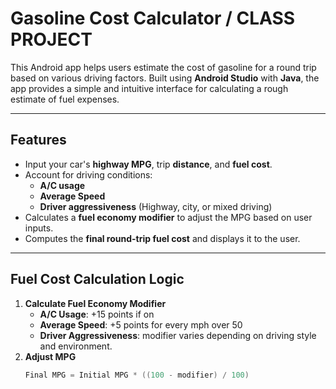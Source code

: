 # Gasoline Cost  Calculator / CLASS PROJECT
This Android app helps users estimate the cost of gasoline for a round trip based on various driving factors. Built using **Android Studio**
with **Java**, the app provides a simple and intuitive interface for calculating a rough estimate of fuel expenses.

---

## Features 
- Input your car's **highway MPG**, trip **distance**, and **fuel cost**.
- Account for driving conditions:
  - **A/C usage**
  - **Average Speed**
  - **Driver aggressiveness** (Highway, city, or mixed driving)
- Calculates a **fuel economy modifier** to adjust the MPG based on user inputs.
- Computes the **final round-trip fuel cost** and displays it to the user.

---

## Fuel Cost Calculation Logic

1. **Calculate Fuel Economy Modifier**
   - **A/C Usage**: +15 points if on
   - **Average Speed**: +5 points for every mph over 50
   - **Driver Aggressiveness**: modifier varies depending on driving style and environment.
2. **Adjust MPG**
   ```java
   Final MPG = Initial MPG * ((100 - modifier) / 100)
